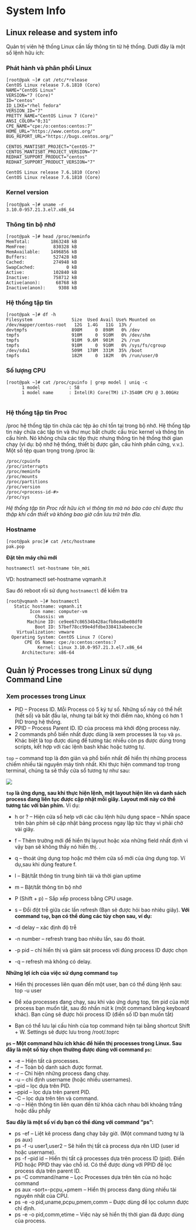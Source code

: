 # System Info

## Linux release and system info

Quản trị viên hệ thống Linux cần lấy thông tin từ hệ thống. Dưới đây là một số lệnh hữu ích:

### Phát hành và phân phối Linux
```
[root@pak ~]# cat /etc/*release
CentOS Linux release 7.6.1810 (Core)
NAME="CentOS Linux"
VERSION="7 (Core)"
ID="centos"
ID_LIKE="rhel fedora"
VERSION_ID="7"
PRETTY_NAME="CentOS Linux 7 (Core)"
ANSI_COLOR="0;31"
CPE_NAME="cpe:/o:centos:centos:7"
HOME_URL="https://www.centos.org/"
BUG_REPORT_URL="https://bugs.centos.org/"

CENTOS_MANTISBT_PROJECT="CentOS-7"
CENTOS_MANTISBT_PROJECT_VERSION="7"
REDHAT_SUPPORT_PRODUCT="centos"
REDHAT_SUPPORT_PRODUCT_VERSION="7"

CentOS Linux release 7.6.1810 (Core)
CentOS Linux release 7.6.1810 (Core)
```

### Kernel version

```
[root@pak ~]# uname -r
3.10.0-957.21.3.el7.x86_64
```

### Thông tin bộ nhớ
```
[root@pak ~]# head /proc/meminfo
MemTotal:        1863248 kB
MemFree:          830328 kB
MemAvailable:    1496856 kB
Buffers:          527428 kB
Cached:           274948 kB
SwapCached:            0 kB
Active:           102840 kB
Inactive:         758712 kB
Active(anon):      68768 kB
Inactive(anon):     9308 kB
```

### Hệ thống tập tin

```
[root@pak ~]# df -h
Filesystem               Size  Used Avail Use% Mounted on
/dev/mapper/centos-root   12G  1.4G   11G  13% /
devtmpfs                 898M     0  898M   0% /dev
tmpfs                    910M     0  910M   0% /dev/shm
tmpfs                    910M  9.6M  901M   2% /run
tmpfs                    910M     0  910M   0% /sys/fs/cgroup
/dev/sda1                509M  178M  331M  35% /boot
tmpfs                    182M     0  182M   0% /run/user/0
```

### Số lượng CPU
```
[root@pak ~]# cat /proc/cpuinfo | grep model | uniq -c
      1 model           : 58
      1 model name      : Intel(R) Core(TM) i7-3540M CPU @ 3.00GHz
    
```
### Hệ thống tập tin Proc

/proc hệ thống tập tin chứa các tệp ảo chỉ tồn tại trong bộ nhớ. Hệ thống tập tin này chứa các tập tin và thư mục bắt chước cấu trúc kernel và thông tin cấu hình. Nó không chứa các tệp thực nhưng thông tin hệ thống thời gian chạy (ví dụ: bộ nhớ hệ thống, thiết bị được gắn, cấu hình phần cứng, v.v.). Một số tệp quan trọng trong /proc là:

```
/proc/cpuinfo
/proc/interrupts
/proc/meminfo
/proc/mounts
/proc/partitions
/proc/version
/proc/<process-id-#>
/proc/sys
```
*Hệ thống tập tin Proc rất hữu ích vì thông tin mà nó báo cáo chỉ được thu thập khi cần thiết và không bao giờ cần lưu trữ trên đĩa.*

### Hostname

```
[root@pak proc]# cat /etc/hostname
pak.pop
```
**Đặt tên máy chủ mới**

`hostnamectl set-hostname tên_mới`

VD: hostnamectl set-hostname vqmanh.it

Sau đó reboot rồi sử dụng `hostnamectl` để kiểm tra

```
[root@vqmanh ~]# hostnamectl
   Static hostname: vqmanh.it
         Icon name: computer-vm
           Chassis: vm
        Machine ID: ce9ee67c86534b428acfb8ea4be08df0
           Boot ID: 57bef78cc99e4dfdbe338413abeecc3e
    Virtualization: vmware
  Operating System: CentOS Linux 7 (Core)
       CPE OS Name: cpe:/o:centos:centos:7
            Kernel: Linux 3.10.0-957.21.3.el7.x86_64
      Architecture: x86-64
```

## Quản lý Processes trong Linux sử dụng Command Line

###  Xem processes trong Linux

- PID – Process ID. Mỗi Process có 5 ký tự số. Những số này có thể hết (hết số) và bắt đầu lại, nhưng tại bất kỳ thời điểm nào, không có hơn 1 PID trong hệ thống.
- PPID – Process Parent ID. ID của process mà khởi động process này.
- 2 commands phổ biến nhất được dùng là xem processes là `top` và `ps`. Khác biệt là top được dùng để tương tác nhiều còn ps được dùng trong scripts, kết hợp với các lệnh bash khác hoặc tương tự.

`top` – command top là đơn giản và phổ biến nhất để hiển thị những process chiếm nhiều tài nguyên máy tính nhất.  Khi thực hiện command  top trong terminal, chúng ta sẽ thấy cửa sổ tương tự như sau:

<img src=https://imgur.com/Kbm3Cdy.jpg>

**`top` là ứng dụng, sau khi thực hiện lệnh, một layout hiện lên và danh sách process đang liên tục được cập nhật mỗi giây. Layout mới này có thể tương tác với bàn phím.**
 Ví dụ:

- h or ? – Hiện cửa sổ help với các câu lệnh hữu dụng
space – Nhấn space trên bàn phím sẽ cập nhật bảng process ngay lập tức thay vì phải chờ vài giây.
- f – Thêm trường mới để hiển thị layout hoặc xóa những field nhất định vì vậy bạn sẽ không thấy nó hiển thị. .
- q – thoát ứng dụng top hoặc mở thêm cửa sổ mới của ứng dụng top. Ví dụ,sau khi dùng feature f.
- l – Bật/tắt thông tin trung bình tải và thời gian uptime
- m – Bật/tắt thông tin bộ nhớ
- P (Shift + p) – Sắp xếp process bằng CPU usage.
- s – Đổi đột trễ giữa các lần refresh (Bạn sẽ được hỏi bao nhiêu giây).
**Với command `top`, bạn có thể dùng các tùy chọn sau, ví dụ:**

- -d delay – xác định độ trễ
- -n number – refresh trang bao nhiêu lần, sau đó thoát.
- -p pid – chỉ hiển thị và giám sát process với đúng process ID được chọn
- -q – refresh mà không có delay.

**Những lợi ích của việc sử dụng command  `top`**

- Hiển thị processes liên quan đến một user, bạn có thể dùng lệnh sau: top -u user

- Để xóa processes đang chạy, sau khi vào ứng dụng top, tìm pid của một process bạn muốn tắt, sau đó nhấn nút k (một command bằng keyboard khác). Bạn cũng sẽ được hỏi process ID (điền số ID bạn muốn tắt)
- Bạn có thể lưu lại cấu hình của top command hiện tại bằng shortcut Shift + W. Settings sẽ được lưu trong  /root/.toprc

**`ps` – Một command hữu ích khác để hiển thị processes trong Linux. Sau đây là một số tùy chọn thường được dùng với command `ps`:**

- -e – Hiện tất cả processes.
- -f – Toàn bộ danh sách được format.
- -r – Chỉ hiện những process đang chạy.
- -u – chỉ định username (hoặc nhiều usernames).
- –pid – lọc dựa trên PID.
- –ppid – lọc dựa trên parent PID.
- -C – lọc dựa trên tên và command.
- -o – Hiện thông tin liên quan đến từ khóa cách nhau bởi khoảng trắng hoặc dấu phẩy

**Sau đây là một số ví dụ bạn có thể dùng với command “ps”:**

- ps -ef – Liệt kê process đang chạy bây giờ. (Một command tương tự là ps aux)
- ps -f -u user1,user2 – Sẽ hiển thị tất cả process dựa rên UID (user id hoặc username).
- ps -f –pid id – Hiển thị tất cả processes dựa trên process ID (pid). Điền PID hoặc PPID thay vào chỗ id. Có thể được dùng với PPID để lọc process dựa trên parent ID.
- ps -C command/name – Lọc Processes dựa trên tên của nó hoặc command
- ps aux –sort=-pcpu,+pmem – Hiển thị process đang dùng nhiều tài nguyên nhất của CPU.
- ps -e -o pid,uname,pcpu,pmem,comm – Được dùng để lọc column được chỉ định.
- ps -e -o pid,comm,etime – Việc này sẽ hiển thị thời gian đã được dùng của process.